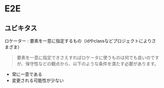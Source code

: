 # E2E

## ユビキタス

ロケーター : 要素を一意に指定するもの（idやclassなどプロジェクトによりさまざま）

>要素を一意に指定できさえすればロケータに使うものは何でも良いのですが、保守性などの観点から、以下のような条件を満たす必要があります。
- 常に一意である
- 変更される可能性が少ない
